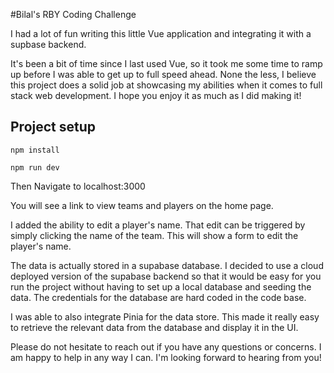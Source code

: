 #Bilal's RBY Coding Challenge

I had a lot of fun writing this little Vue application and integrating it with a supbase backend.

It's been a bit of time since I last used Vue, so it took me some time to ramp up before I was able to get up to full speed ahead. None the less, I believe this project does a solid job at showcasing my abilities when it comes to full stack web development. I hope you enjoy it as much as I did making it!

## Project setup

```
npm install
```

```
npm run dev
```

Then Navigate to localhost:3000

You will see a link to view teams and players on the home page.

I added the ability to edit a player's name. That edit can be triggered by simply clicking the name of the team. This will show a form to edit the player's name.

The data is actually stored in a supabase database. I decided to use a cloud deployed version of the supabase backend so that it would be easy for you run the project without having to set up a local database and seeding the data. The credentials for the database are hard coded in the code base.

I was able to also integrate Pinia for the data store. This made it really easy to retrieve the relevant data from the database and display it in the UI.

Please do not hesitate to reach out if you have any questions or concerns. I am happy to help in any way I can. I'm looking forward to hearing from you!
